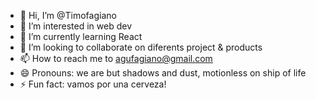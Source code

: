- 👋 Hi, I’m @Timofagiano
- 👀 I’m interested in web dev
- 🌱 I’m currently learning React 
- 💞️ I’m looking to collaborate on diferents project & products 
- 📫 How to reach me to agufagiano@gmail.com
- 😄 Pronouns: we are but shadows and dust, motionless on ship of life
- ⚡ Fun fact: vamos por una cerveza!

<!---
Timofagiano/Timofagiano is a ✨ special ✨ repository because its `README.md` (this file) appears on your GitHub profile.
You can click the Preview link to take a look at your changes.
--->
